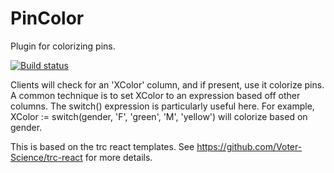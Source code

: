 # PinColor
Plugin for colorizing pins. 

[![Build status](https://ci.appveyor.com/api/projects/status/nqarcjqlqaig2qxp/branch/master?svg=true)](https://ci.appveyor.com/project/VoterScience/pincolor/branch/master)


Clients will check for an 'XColor' column, and if present, use it colorize pins. 
A common technique is to set XColor to an expression based off other columns. The switch() expression is particularly useful here. 
For example, XColor := switch(gender, 'F', 'green', 'M', 'yellow') will colorize based on gender. 

This is based on the trc react templates. See https://github.com/Voter-Science/trc-react for more details.
